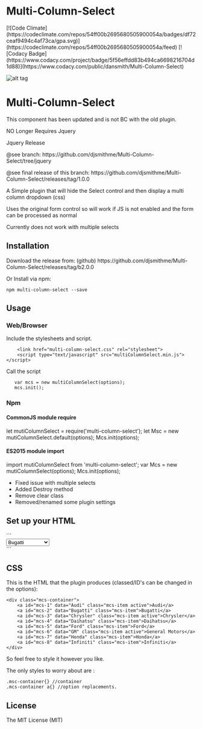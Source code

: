 <h1>Multi-Column-Select</h1>
[![Code Climate](https://codeclimate.com/repos/54ff00b2695680505900054a/badges/df72ceaf9494c4af73ca/gpa.svg)](https://codeclimate.com/repos/54ff00b2695680505900054a/feed)
[![Codacy Badge](https://www.codacy.com/project/badge/5f56effdd83b494ca6698216704d1d88)](https://www.codacy.com/public/dansmith/Multi-Column-Select)

![alt tag](http://www.djsmith.me/PLUGS/mcs/mcs.jpg)

<h1>Multi-Column-Select</h1>

<p>This component has been updated and is not BC with the old plugin.</p>
<p>NO Longer Requires Jquery</p>

<p>Jquery Release</p>
<p>@see branch: https://github.com/djsmithme/Multi-Column-Select/tree/jquery<br>
<p>@see final release of this branch: https://github.com/djsmithme/Multi-Column-Select/releases/tag/1.0.0 </p>

<p>A Simple plugin that will hide the Select control and then display a multi column dropdown (css)</p>
<p>Uses the original form control so will work if JS is not enabled and the form can be processed as normal</p>

<p>Currently does not work with multiple selects</p>


<h2>Installation</h2>
Download the release from: (github)
https://github.com/djsmithme/Multi-Column-Select/releases/tag/b2.0.0

Or Install via npm:
```
npm multi-column-select --save
```

<h2>Usage</h2>
<h3>Web/Browser</h3>
Include the stylesheets and script.

```
    <link href="multi-column-select.css" rel="stylesheet">
    <script type="text/javascript" src="multiColumnSelect.min.js"></script>
```

Call the script

```
   var mcs = new multiColumnSelect(options);
   mcs.init();
```

<h3>Npm</h3>

<h4>CommonJS module require</h4>
let mutiColumnSelect = require('multi-column-select');
let Msc = new mutiColumnSelect.default(options);
Mcs.init(options);

<h4>ES2015 module import</h4>
import mutiColumnSelect from 'multi-column-select';
var Mcs = new mutiColumnSelect(options);
Mcs.init(options);



<ul>
    <li> Fixed issue with multiple selects </li>
    <li> Added Destroy method </li>
    <li> Remove clear class </li>
    <li> Removed/renamed some plugin settings</li>
</ul>

<h2>Set up your HTML</h2>
```
 <div class="mcs">
     <select name="car" required>
         <option value="Audi">Audi</option>
         <option value="Bugatti" selected>Bugatti</option>
         <option value="Chrysler">Chrysler</option>
         <option value="Daihatsu">Daihatsu</option>
         <option value="Ford">Ford</option>
         <option value="GM">General Motors</option>
         <option value="Honda">Honda</option>
         <option value="Infiniti">Infiniti</option>
     </select>
 </div>
```

<h2>CSS</h2>

This is the HTML that the plugin produces (classed/ID's can be changed in the options):

```
<div class="mcs-container">
	<a id="mcs-1" data="Audi" class="mcs-item active">Audi</a>
	<a id="mcs-2" data="Bugatti" class="mcs-item">Bugatti</a>
	<a id="mcs-3" data="Chrysler" class="mcs-item active">Chrysler</a>
	<a id="mcs-4" data="Daihatsu" class="mcs-item">Daihatsu</a>
	<a id="mcs-5" data="Ford" class="mcs-item">Ford</a>
	<a id="mcs-6" data="GM" class="mcs-item active">General Motors</a>
	<a id="mcs-7" data="Honda" class="mcs-item">Honda</a>
	<a id="mcs-8" data="Infiniti" class="mcs-item">Infiniti</a>
</div>

```
So feel free to style it however you like. 

The only styles to worry about are :

```
.msc-container{} //container
.mcs-container a{} //option replacements.
```

<h2>License</h2>
<p>The MIT License (MIT)</p>
